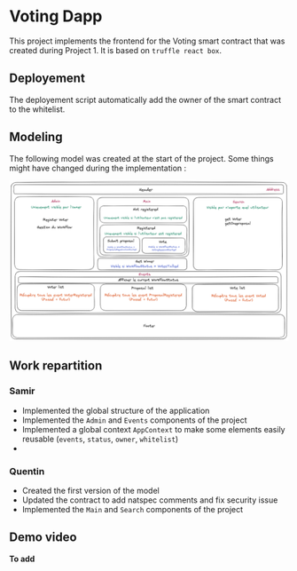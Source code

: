 # Voting Dapp

This project implements the frontend for the Voting smart contract that was created during Project 1. It is based on `truffle react box`.

## Deployement

The deployement script automatically add the owner of the smart contract to the whitelist.

## Modeling

The following model was created at the start of the project.
Some things might have changed during the implementation :

![Modeling Dapp](https://github.com/qmoreaux/Dapp_Voting/blob/main/dapp-voting-schema.png?raw=true)

## Work repartition

### Samir

- Implemented the global structure of the application
- Implemented the `Admin` and `Events` components of the project
- Implemented a global context `AppContext` to make some elements easily reusable (`events`, `status`, `owner`, `whitelist`)
-

### Quentin

- Created the first version of the model
- Updated the contract to add natspec comments and fix security issue
- Implemented the `Main` and `Search` components of the project

## Demo video

**To add**
